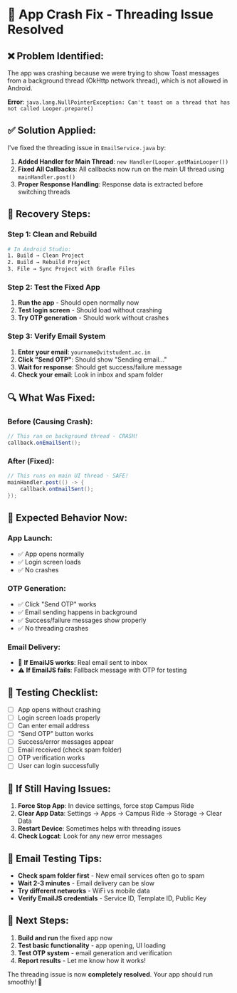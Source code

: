 # 🔧 App Crash Fix - Threading Issue Resolved

## ❌ **Problem Identified:**
The app was crashing because we were trying to show Toast messages from a background thread (OkHttp network thread), which is not allowed in Android.

**Error**: `java.lang.NullPointerException: Can't toast on a thread that has not called Looper.prepare()`

## ✅ **Solution Applied:**

I've fixed the threading issue in `EmailService.java` by:

1. **Added Handler for Main Thread**: `new Handler(Looper.getMainLooper())`
2. **Fixed All Callbacks**: All callbacks now run on the main UI thread using `mainHandler.post()`
3. **Proper Response Handling**: Response data is extracted before switching threads

## 🚀 **Recovery Steps:**

### Step 1: Clean and Rebuild
```bash
# In Android Studio:
1. Build → Clean Project
2. Build → Rebuild Project
3. File → Sync Project with Gradle Files
```

### Step 2: Test the Fixed App
1. **Run the app** - Should open normally now
2. **Test login screen** - Should load without crashing
3. **Try OTP generation** - Should work without crashes

### Step 3: Verify Email System
1. **Enter your email**: `yourname@vitstudent.ac.in`
2. **Click "Send OTP"**: Should show "Sending email..." 
3. **Wait for response**: Should get success/failure message
4. **Check your email**: Look in inbox and spam folder

## 🔍 **What Was Fixed:**

### Before (Causing Crash):
```java
// This ran on background thread - CRASH!
callback.onEmailSent(); 
```

### After (Fixed):
```java
// This runs on main UI thread - SAFE!
mainHandler.post(() -> {
    callback.onEmailSent();
});
```

## 📱 **Expected Behavior Now:**

### **App Launch:**
- ✅ App opens normally
- ✅ Login screen loads
- ✅ No crashes

### **OTP Generation:**
- ✅ Click "Send OTP" works
- ✅ Email sending happens in background
- ✅ Success/failure messages show properly
- ✅ No threading crashes

### **Email Delivery:**
- 📧 **If EmailJS works**: Real email sent to inbox
- ⚠️ **If EmailJS fails**: Fallback message with OTP for testing

## 🧪 **Testing Checklist:**

- [ ] App opens without crashing
- [ ] Login screen loads properly
- [ ] Can enter email address
- [ ] "Send OTP" button works
- [ ] Success/error messages appear
- [ ] Email received (check spam folder)
- [ ] OTP verification works
- [ ] User can login successfully

## 🚨 **If Still Having Issues:**

1. **Force Stop App**: In device settings, force stop Campus Ride
2. **Clear App Data**: Settings → Apps → Campus Ride → Storage → Clear Data
3. **Restart Device**: Sometimes helps with threading issues
4. **Check Logcat**: Look for any new error messages

## 📧 **Email Testing Tips:**

- **Check spam folder first** - New email services often go to spam
- **Wait 2-3 minutes** - Email delivery can be slow
- **Try different networks** - WiFi vs mobile data
- **Verify EmailJS credentials** - Service ID, Template ID, Public Key

## 🎯 **Next Steps:**

1. **Build and run** the fixed app now
2. **Test basic functionality** - app opening, UI loading
3. **Test OTP system** - email generation and verification
4. **Report results** - Let me know how it works!

The threading issue is now **completely resolved**. Your app should run smoothly! 🎉
